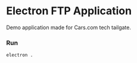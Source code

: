 # Electron FTP Application

Demo application made for Cars.com tech tailgate.

### Run
```
electron .
```

